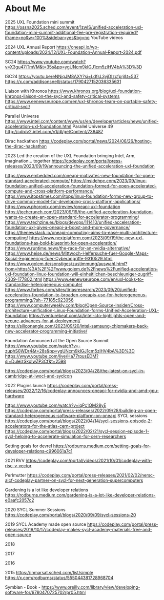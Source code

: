 # About Me

2025
UXL Foundation mini summit https://ossna2025.sched.com/event/1zwlS/unified-acceleration-uxl-foundation-mini-summit-additional-fee-pre-registration-required?iframe=no&w=100%&sidebar=yes&bg=no
YouTube videos

2024
UXL Annual Report https://oneapi.io/wp-content/uploads/2024/12/UXL-Foundation-Annual-Report-2024.pdf

SC24 https://www.youtube.com/watch?v=X3gu47iTmVM&t=35s&pp=ygUNcm9kIGJ1cm5zIHV4bA%3D%3D

ISC24 https://youtu.be/eNNiqJM8AXY?si=LdfsL3yjDIzcfprj&t=537
https://x.com/addisonsnell/status/1790427152036335631

Liaison with Khronos https://www.khronos.org/blog/uxl-foundation-khronos-liaison-on-the-sycl-and-safety-critical-systems
https://www.eenewseurope.com/en/uxl-khronos-team-on-portable-safety-critical-sycl/

Parallel Universe https://www.intel.com/content/www/us/en/developer/articles/news/unified-acceleration-uxl-foundation.html
Parallel Universe 49 http://cdrdv2.intel.com/v1/dl/getContent/738487

Dirac hackathon https://codeplay.com/portal/news/2024/06/26/hosting-the-dirac-hackathon

2023
Led the creation of the UXL Foundation bringing Intel, Arm, Imagination... together
https://codeplay.com/portal/press-releases/2023/09/19/announcing-the-unified-acceleration-uxl-foundation

https://www.embedded.com/oneapi-motivates-new-foundation-for-open-standard-accelerated-compute/
https://insidehpc.com/2023/09/linux-foundation-unified-acceleration-foundation-formed-for-open-accelerated-compute-and-cross-platform-performance/
https://www.itopstimes.com/itops/linux-foundation-forms-new-group-to-drive-common-model-for-developing-cross-platform-applications/
https://www.phoronix.com/review/oneapi-uxl-foundation
https://techcrunch.com/2023/09/19/the-unified-acceleration-foundation-wants-to-create-an-open-standard-for-accelerator-programming/
https://www.techzine.eu/blogs/devops/111410/unified-acceleration-foundation-uxl-gives-oneapi-a-boost-and-more-governance/
https://thenewstack.io/oneapi-computing-aims-to-ease-multi-architecture-computing/
https://www.nextplatform.com/2023/09/19/the-new-uxl-foundations-has-bold-blueprint-for-open-acceleration/
https://www.runtime.news/the-race-for-an-nvidia-alternative/
https://www.heise.de/news/Mittwoch-Helfersuche-fuer-Google-Maps-Social-Engineering-fuer-Cyberangriffe-9310529.html
https://www.golem.de/sonstiges/zustimmung/auswahl.html?from=https%3A%2F%2Fwww.golem.de%2Fnews%2Funified-acceleration-uxl-foundation-linux-foundation-will-einheitlichen-beschleuniger-zugriff-2309-177802.html
https://www.eenewseurope.com/en/uxl-looks-to-standardise-heterogeneous-compute/
https://www.forbes.com/sites/tiriasresearch/2023/09/20/unified-acceleration-foundation-to-broaden-oneapis-use-for-heterogeneous-programming/?sh=77185c923056
https://www.computerweekly.com/blog/Open-Source-Insider/Cross-architecture-unification-Linux-Foundation-forms-Unified-Acceleration-UXL-Foundation
https://venturebeat.com/ai/intel-cto-highlights-open-and-secure-advances-for-ai-deployment/
https://siliconangle.com/2023/09/20/intel-samsung-chipmakers-back-new-accelerator-programming-initiative/

Foundation Announced at the Open Source Summit
https://www.youtube.com/watch?v=-zuphS0WDr4&t=28s&pp=ygUNcm9kIGJ1cm5zIHV4bA%3D%3D
https://www.youtube.com/live/Ha77rpusEDM?si=DuleizSkoIwZP3Cf&t=2598

https://codeplay.com/portal/blogs/2023/04/28/the-latest-on-sycl-in-cambridge-at-iwocl-and-syclcon

2022
Plugins launch https://codeplay.com/portal/press-releases/2022/12/16/codeplay-announces-oneapi-for-nvidia-and-amd-gpu-hardware

https://www.youtube.com/watch?v=iqPc1QM28yE
https://codeplay.com/portal/press-releases/2022/09/28/building-an-open-standard-heterogeneous-software-platform-on-oneapi
SYCL sessions https://codeplay.com/portal/blogs/2022/04/14/sycl-sessions-episode-2-accelerators-for-the-atlas-cern-project https://codeplay.com/portal/blogs/2022/02/21/sycl-session-episode-1-sycl-helping-to-accelerate-simulation-for-cern-researchers

Setting goals for devrel https://rodburns.medium.com/setting-goals-for-developer-relations-c996061a7c1

2021
RVV https://codeplay.com/portal/videos/2021/10/01/codeplay-with-risc-v-vector

Perlmutter https://codeplay.com/portal/press-releases/2021/02/02/nersc-alcf-codeplay-partner-on-sycl-for-next-generation-supercomputers

Gardening is a lot like developer relations https://rodburns.medium.com/gardening-is-a-lot-like-developer-relations-e0aafc2057c2

2020
SYCL Summer Sessions https://codeplay.com/portal/blogs/2020/09/09/sycl-sessions-20

2019
SYCL Academy made open source https://codeplay.com/portal/press-releases/2019/10/17/codeplay-makes-sycl-academy-materials-free-and-open-source

2018

2017

2016

2015
https://inmarsat.sched.com/list/simple
https://x.com/rodburns/status/555044381728968704

Symbian - Book - https://www.oreilly.com/library/view/developing-software-for/9780470725702/pr05.html
